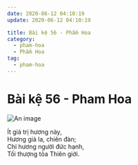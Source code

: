 ```yaml
---
date: 2020-06-12 04:10:19
update: 2020-06-12 04:10:19

title: Bài kệ 56 - Phẩm Hoa
category:
  - pham-hoa
  - Phẩm Hoa
tag:
  - pham-hoa
---
```


# Bài kệ 56 - Pham Hoa

![An image](/img/pham-hoa/pham-hoa-056.jpg)

Ít giá trị hương này,<br>Hương già la, chiên đàn;<br>Chỉ hương người đức hạnh,<br>Tối thượng tỏa Thiên giới.<br>
